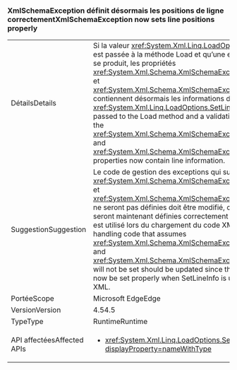 ### <a name="xmlschemaexception-now-sets-line-positions-properly"></a><span data-ttu-id="5d749-101">XmlSchemaException définit désormais les positions de ligne correctement</span><span class="sxs-lookup"><span data-stu-id="5d749-101">XmlSchemaException now sets line positions properly</span></span>

|   |   |
|---|---|
|<span data-ttu-id="5d749-102">Détails</span><span class="sxs-lookup"><span data-stu-id="5d749-102">Details</span></span>|<span data-ttu-id="5d749-103">Si la valeur <xref:System.Xml.Linq.LoadOptions.SetLineInfo> est passée à la méthode Load et qu’une erreur de validation se produit, les propriétés <xref:System.Xml.Schema.XmlSchemaException.LineNumber> et <xref:System.Xml.Schema.XmlSchemaException.LinePosition> contiennent désormais les informations de ligne.</span><span class="sxs-lookup"><span data-stu-id="5d749-103">If the <xref:System.Xml.Linq.LoadOptions.SetLineInfo> value is passed to the Load method and a validation error occurs, the <xref:System.Xml.Schema.XmlSchemaException.LineNumber> and <xref:System.Xml.Schema.XmlSchemaException.LinePosition> properties now contain line information.</span></span>|
|<span data-ttu-id="5d749-104">Suggestion</span><span class="sxs-lookup"><span data-stu-id="5d749-104">Suggestion</span></span>|<span data-ttu-id="5d749-105">Le code de gestion des exceptions qui suppose que <xref:System.Xml.Schema.XmlSchemaException.LineNumber> et <xref:System.Xml.Schema.XmlSchemaException.LinePosition> ne seront pas définies doit être modifié, car ces propriétés seront maintenant définies correctement quand SetLineInfo est utilisé lors du chargement du code XML.</span><span class="sxs-lookup"><span data-stu-id="5d749-105">Exception-handling code that assumes <xref:System.Xml.Schema.XmlSchemaException.LineNumber> and <xref:System.Xml.Schema.XmlSchemaException.LinePosition> will not be set should be updated since these properties will now be set properly when SetLineInfo is used while loading XML.</span></span>|
|<span data-ttu-id="5d749-106">Portée</span><span class="sxs-lookup"><span data-stu-id="5d749-106">Scope</span></span>|<span data-ttu-id="5d749-107">Microsoft Edge</span><span class="sxs-lookup"><span data-stu-id="5d749-107">Edge</span></span>|
|<span data-ttu-id="5d749-108">Version</span><span class="sxs-lookup"><span data-stu-id="5d749-108">Version</span></span>|<span data-ttu-id="5d749-109">4.5</span><span class="sxs-lookup"><span data-stu-id="5d749-109">4.5</span></span>|
|<span data-ttu-id="5d749-110">Type</span><span class="sxs-lookup"><span data-stu-id="5d749-110">Type</span></span>|<span data-ttu-id="5d749-111">Runtime</span><span class="sxs-lookup"><span data-stu-id="5d749-111">Runtime</span></span>|
|<span data-ttu-id="5d749-112">API affectées</span><span class="sxs-lookup"><span data-stu-id="5d749-112">Affected APIs</span></span>|<ul><li><xref:System.Xml.Linq.LoadOptions.SetLineInfo?displayProperty=nameWithType></li></ul>|

